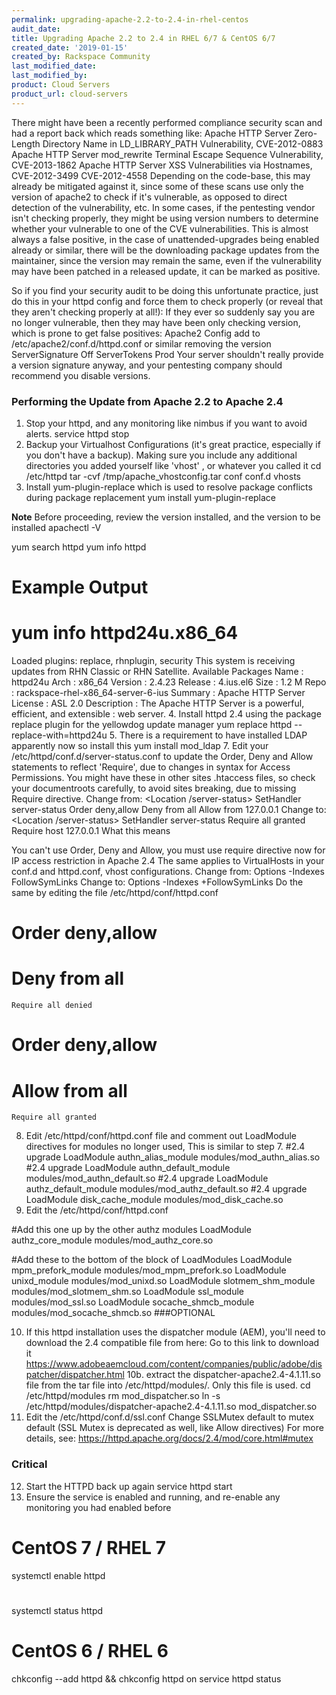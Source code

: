 ```yaml
---
permalink: upgrading-apache-2.2-to-2.4-in-rhel-centos
audit_date:
title: Upgrading Apache 2.2 to 2.4 in RHEL 6/7 & CentOS 6/7
created_date: '2019-01-15'
created_by: Rackspace Community
last_modified_date: 
last_modified_by: 
product: Cloud Servers
product_url: cloud-servers
---
```


There might have been a recently performed compliance security scan and had a report back which reads something like:
Apache HTTP Server Zero-Length Directory Name in LD_LIBRARY_PATH Vulnerability, CVE-2012-0883
Apache HTTP Server mod_rewrite Terminal Escape Sequence Vulnerability, CVE-2013-1862
Apache HTTP Server XSS Vulnerabilities via Hostnames, CVE-2012-3499 CVE-2012-4558
Depending on the code-base, this may already be mitigated against it, since some of these scans use only the version of apache2 to check if it's vulnerable, as opposed to direct detection of the vulnerability, etc.
In some cases, if the pentesting vendor isn't checking properly, they might be using version numbers to determine whether your vulnerable to one of the CVE vulnerabilities. This is almost always a false positive, in the case of unattended-upgrades being enabled already or similar, there will be the downloading package updates from the maintainer, since the version may remain the same, even if the vulnerability may have been patched in a released update, it can be marked as positive. 


So if you find your security audit to be doing this unfortunate practice, just do this in your httpd config and force them to check properly (or reveal that they aren't checking properly at all!):
If they ever so suddenly say you are no longer vulnerable, then they may have been only checking version, which is prone to get false positives:
Apache2 Config add to /etc/apache2/conf.d/httpd.conf or similar removing the version
ServerSignature Off
ServerTokens Prod
Your server shouldn't really provide a version signature anyway, and your pentesting company should recommend you disable versions.
### Performing the Update from Apache 2.2 to Apache 2.4

1. Stop your httpd, and any monitoring like nimbus if you want to avoid alerts.
service httpd stop
2. Backup your Virtualhost Configurations (it's great practice, especially if you don't have a backup). Making sure you include any additional directories you added yourself like 'vhost' , or whatever you called it
cd /etc/httpd
tar -cvf /tmp/apache_vhostconfig.tar conf conf.d vhosts
3. Install yum-plugin-replace which is used to resolve package conflicts during package replacement
yum install yum-plugin-replace

**Note** Before proceeding, review the version installed, and the version to be installed
apachectl -V

yum search httpd
yum info httpd

# Example Output
# yum info httpd24u.x86_64
Loaded plugins: replace, rhnplugin, security
This system is receiving updates from RHN Classic or RHN Satellite.
Available Packages
Name        : httpd24u
Arch        : x86_64
Version     : 2.4.23
Release     : 4.ius.el6
Size        : 1.2 M
Repo        : rackspace-rhel-x86_64-server-6-ius
Summary     : Apache HTTP Server
License     : ASL 2.0
Description : The Apache HTTP Server is a powerful, efficient, and extensible
            : web server.
4. Install httpd 2.4 using the package replace plugin for the yellowdog update manager
yum replace httpd --replace-with=httpd24u
5. There is a requirement to have installed LDAP apparently now so install this
yum install mod_ldap
7. Edit your /etc/httpd/conf.d/server-status.conf to update the Order, Deny and Allow statements to reflect 'Require', due to changes in syntax for Access Permissions. You might have these in other sites .htaccess files, so check your documentroots carefully, to avoid sites breaking, due to missing Require directive.
Change from:
<Location /server-status>
    SetHandler server-status
    Order deny,allow
    Deny from all
    Allow from 127.0.0.1
 </Location>
Change to:
<Location /server-status>
    SetHandler server-status
    Require all granted
    Require host 127.0.0.1
</Location>
What this means

You can't use Order, Deny and Allow, you must use require directive now for IP access restriction in Apache 2.4
The same applies to VirtualHosts in your conf.d and httpd.conf, vhost configurations.
Change from:
Options -Indexes FollowSymLinks
Change to:
Options -Indexes +FollowSymLinks
Do the same by editing the file /etc/httpd/conf/httpd.conf 

#    Order deny,allow
#    Deny from all
    Require all denied
 
#    Order deny,allow
#    Allow from all
    Require all granted
8. Edit /etc/httpd/conf/httpd.conf file and comment out LoadModule directives for modules no longer used, This is similar to step 7.
#2.4 upgrade LoadModule authn_alias_module modules/mod_authn_alias.so
#2.4 upgrade LoadModule authn_default_module modules/mod_authn_default.so
#2.4 upgrade LoadModule authz_default_module modules/mod_authz_default.so
#2.4 upgrade LoadModule disk_cache_module modules/mod_disk_cache.so
9. Edit the /etc/httpd/conf/httpd.conf

 #Add this one up by the other authz modules
LoadModule authz_core_module modules/mod_authz_core.so
 
#Add these to the bottom of the block of LoadModules
LoadModule mpm_prefork_module modules/mod_mpm_prefork.so
LoadModule unixd_module modules/mod_unixd.so
LoadModule slotmem_shm_module modules/mod_slotmem_shm.so
LoadModule ssl_module modules/mod_ssl.so
LoadModule socache_shmcb_module modules/mod_socache_shmcb.so
###OPTIONAL

10. If this httpd installation uses the dispatcher module (AEM), you'll need to download the 2.4 compatible file from here:
Go to this link to download it https://www.adobeaemcloud.com/content/companies/public/adobe/dispatcher/dispatcher.html
10b. extract the dispatcher-apache2.4-4.1.11.so file from the tar file into /etc/httpd/modules/. Only this file is used.
cd /etc/httpd/modules
rm mod_dispatcher.so
ln -s /etc/httpd/modules/dispatcher-apache2.4-4.1.11.so mod_dispatcher.so
11. Edit the /etc/httpd/conf.d/ssl.conf
Change SSLMutex default to mutex default (SSL Mutex is deprecated as well, like Allow directives)
For more details, see: https://httpd.apache.org/docs/2.4/mod/core.html#mutex
### Critical

12. Start the HTTPD back up again
service httpd start
13. Ensure the service is enabled and running, and re-enable any monitoring you had enabled before
# CentOS 7 / RHEL 7
systemctl enable httpd
#
systemctl status httpd

# CentOS 6 / RHEL 6
chkconfig --add httpd && chkconfig httpd on
service httpd status

